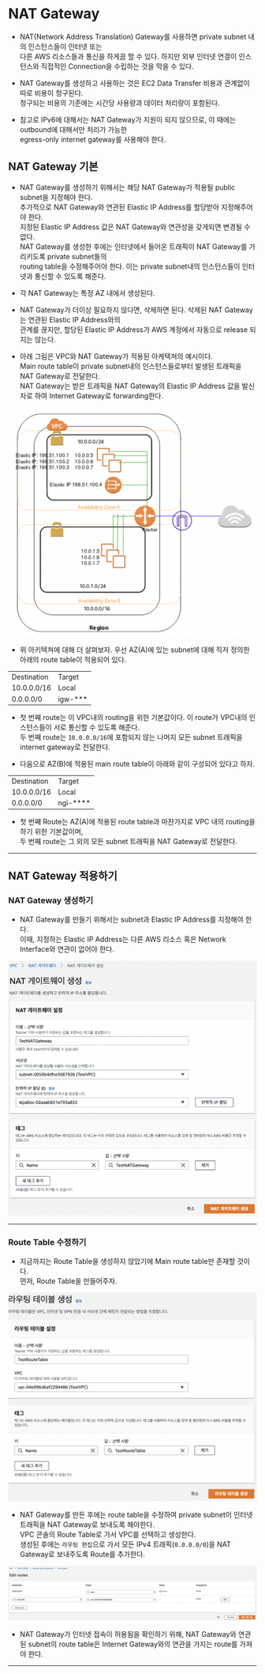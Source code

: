 # NAT Gateway

- NAT(Network Address Translation) Gateway를 사용하면 private subnet 내의 인스턴스들이 인터넷 또는  
  다른 AWS 리소스들과 통신을 하게끔 할 수 있다. 하지만 외부 인터넷 연결이 인스턴스와 직접적인 Connection을 수립하는 것을 막을 수 있다.

- NAT Gateway를 생성하고 사용하는 것은 EC2 Data Transfer 비용과 관계없이 따로 비용이 청구된다.  
  청구되는 비용의 기준에는 시간당 사용량과 데이터 처리량이 포함된다.

- 참고로 IPv6에 대해서는 NAT Gateway가 지원이 되지 않으므로, 이 때에는 outbound에 대해서만 처리가 가능한  
  egress-only internet gateway를 사용해야 한다.

<h2>NAT Gateway 기본</h2>

- NAT Gateway를 생성하기 위해서는 해당 NAT Gateway가 적용될 public subnet을 지정해야 한다.  
  추가적으로 NAT Gateway와 연관된 Elastic IP Address를 할당받아 지정해주어야 한다.  
  지정된 Elastic IP Address 값은 NAT Gateway와 연관성을 갖게되면 변경될 수 없다.  
  NAT Gateway를 생성한 후에는 인터넷에서 들어온 트래픽이 NAT Gateway를 가리키도록 private subnet들의  
  routing table을 수정해주어야 한다. 이는 private subnet내의 인스턴스들이 인터넷과 통신할 수 있도록 해준다.

- 각 NAT Gateway는 특정 AZ 내에서 생성된다.

- NAT Gateway가 더이상 필요하지 않다면, 삭제하면 된다. 삭제된 NAT Gateway는 연관된 Elastic IP Address와의  
  관계를 끊지만, 할당된 Elastic IP Address가 AWS 계정에서 자동으로 release 되지는 않는다.

- 아래 그림은 VPC와 NAT Gateway가 적용된 아케텍쳐의 예시이다.  
  Main route table이 private subnet내의 인스턴스들로부터 발생된 트래픽을 NAT Gateway로 전달한다.  
  NAT Gateway는 받은 트래픽을 NAT Gateway의 Elastic IP Address 값을 발신자로 하여 Internet Gateway로 forwarding한다.

![picture 8](../../../images/f183f8836eaf995c080da3f2687cc4a93b5e2296bdf218b5e1b9b226ee85775e.png)

- 위 아키텍쳐에 대해 더 살펴보자. 우선 AZ(A)에 있는 subnet에 대해 직저 정의한 아래의 route table이 적용되어 있다.

<table>
    <tr>
        <td>Destination</td>
        <td>Target</td>
    </tr>
    <tr>
        <td>10.0.0.0/16</td>
        <td>Local</td>
    </tr>
    <tr>
        <td>0.0.0.0/0</td>
        <td>igw-***</td>
    </tr>
</table>

- 첫 번째 route는 이 VPC내의 routing을 위한 기본값이다. 이 route가 VPC내의 인스턴스들이 서로 통신할 수 있도록 해준다.  
  두 번째 route는 `10.0.0.0/16`에 포함되지 않는 나머지 모든 subnet 트래픽을 internet gateway로 전달한다.

- 다음으로 AZ(B)에 적용된 main route table이 아래와 같이 구성되어 있다고 하자.

<table>
    <tr>
        <td>Destination</td>
        <td>Target</td>
    </tr>
    <tr>
        <td>10.0.0.0/16</td>
        <td>Local</td>
    </tr>
    <tr>
        <td>0.0.0.0/0</td>
        <td>ngi-****</td>
    </tr>
</table>

- 첫 번째 Route는 AZ(A)에 적용된 route table과 마찬가지로 VPC 내의 routing을 하기 위한 기본값이며,  
  두 번째 route는 그 외의 모든 subnet 트래픽을 NAT Gateway로 전달한다.

<hr/>

<h2>NAT Gateway 적용하기</h2>

<h3>NAT Gateway 생성하기</h3>

- NAT Gateway를 만들기 위해서는 subnet과 Elastic IP Address를 지정해야 한다.  
  이때, 지정하는 Elastic IP Address는 다른 AWS 리소스 혹은 Network Interface와 연관이 없어야 한다.

![picture 9](../../../images/1547f4ed6f4474c5aec576c388e1a1c79aac9b6c5ad0439c2ed42d51b490742f.png)

<hr/>

<h3>Route Table 수정하기</h3>

- 지금까지는 Route Table을 생성하지 않았기에 Main route table만 존재할 것이다.  
  먼저, Route Table을 만들어주자.

![picture 12](../../../images/1f0b761357f8cf248c452dcf8457bcee6521fefaf6a7ad1d8f2d2fce79324941.png)

- NAT Gateway를 만든 후에는 route table을 수정하여 private subnet이 인터넷 트래픽을 NAT Gateway로 보내도록 해야한다.  
  VPC 콘솔의 Route Table로 가서 VPC를 선택하고 생성한다.  
  생성된 후에는 `라우팅 편집`으로 가서 모든 IPv4 트래픽(`0.0.0.0/0`)을 NAT Gateway로 보내주도록 Route를 추가한다.

![picture 10](../../../images/99a95a4e9ac7cee845e62ee9ab56a3588b89c82c2cc006c11fa32fc52260eadd.png)

- NAT Gateway가 인터넷 접속이 허용됨을 확인하기 위해, NAT Gateway와 연관된 subnet의 route table은 Internet Gateway와의 연관을 가지는 route를 가져야 한다.
<hr/>
